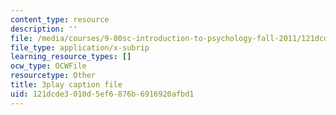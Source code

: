 ```yaml
---
content_type: resource
description: ''
file: /media/courses/9-00sc-introduction-to-psychology-fall-2011/121dcde3010d5ef6876b6916920afbd1_Qw4SkvZ03cc.vtt
file_type: application/x-subrip
learning_resource_types: []
ocw_type: OCWFile
resourcetype: Other
title: 3play caption file
uid: 121dcde3-010d-5ef6-876b-6916920afbd1
---
```

